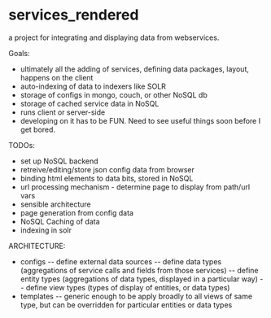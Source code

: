 services_rendered
=================

a project for integrating and displaying data from webservices. 


Goals:
- ultimately all the adding of services, defining data packages, layout, happens on the client
- auto-indexing of data to indexers like SOLR
- storage of configs in mongo, couch, or other NoSQL db
- storage of cached service data in NoSQL
- runs client or server-side
- developing on it has to be FUN. Need to see useful things soon before I get bored.



TODOs:
- set up NoSQL backend
- retreive/editing/store json config data from browser
- binding html elements to data bits, stored in NoSQL
- url processing mechanism - determine page to display from path/url vars
- sensible architecture
- page generation from config data
- NoSQL Caching of data
- indexing in solr



ARCHITECTURE:
- configs
-- define external data sources
-- define data types (aggregations of service calls and fields from those services)
-- define entity types (aggregations of data types, displayed in a particular way)
-- define view types (types of display of entities, or data types)
- templates
-- generic enough to be apply broadly to all views of same type, but can be overridden for particular entities or data types
